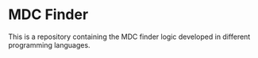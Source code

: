 # MDC Finder
This is a repository containing the MDC finder logic developed in different programming languages.
